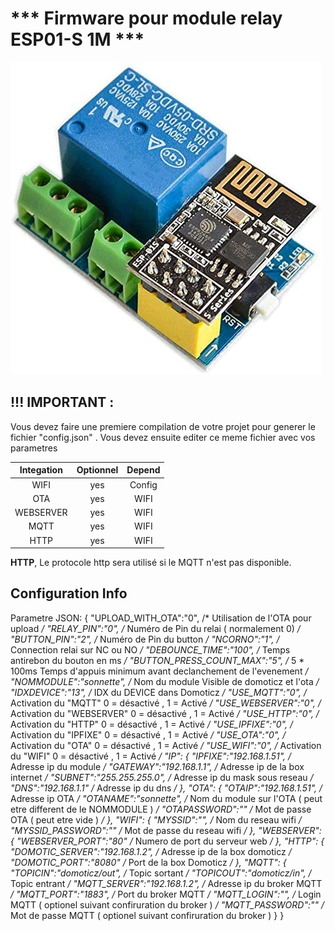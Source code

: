 # *** Firmware pour module relay ESP01-S 1M ***

![](https://github.com/yohan49222/Doorbell/blob/main/images/relai%20esp01_.jpg) 


## !!! IMPORTANT : 
Vous devez faire une premiere compilation de votre projet pour generer le fichier "config.json" .
Vous devez ensuite editer ce meme fichier avec vos parametres

|   Integation|Optionnel|Depend|
| :------:|:-----:|:-----:|
|   WIFI       |    yes    |    Config    | Comment \#define USE_WIFI   |
|   OTA        |    yes    |    WIFI      | Comment \#define USE_OTA    |
|   WEBSERVER  |    yes    |    WIFI      | Comment \#define USE_WEBSERVER|
|   MQTT       |    yes    |    WIFI      | Comment \#define USE_MQTT   |
|   HTTP       |    yes    |    WIFI      | Comment \#define USE_HTTP   |

**HTTP**, Le protocole http sera utilisé si le MQTT n'est pas disponible. 

## Configuration Info 

Parametre JSON:
{
    "UPLOAD_WITH_OTA":"0",          /* Utilisation de l'OTA pour upload */
    "RELAY_PIN":"0",                /* Numéro de Pin du relai ( normalement 0) */
    "BUTTON_PIN":"2",               /* Numéro de Pin du button  */
    "NCORNO":"1",                   /* Connection relai sur NC ou NO */
    "DEBOUNCE_TIME":"100",          /* Temps antirebon du bouton en ms */
    "BUTTON_PRESS_COUNT_MAX":"5",   /* 5 * 100ms Temps d'appuis minimum avant declanchement de l'evenement */
    "NOMMODULE":"sonnette",         /* Nom du module Visible de domoticz et l'ota */
    "IDXDEVICE":"13",               /* IDX du DEVICE dans Domoticz */
    "USE_MQTT":"0",                 /* Activation du "MQTT" 0 = désactivé , 1 = Activé */
    "USE_WEBSERVER":"0",            /* Activation du "WEBSERVER" 0 = désactivé , 1 = Activé */
    "USE_HTTP":"0",                 /* Activation du "HTTP" 0 = désactivé , 1 = Activé */
    "USE_IPFIXE":"0",               /* Activation du "IPFIXE" 0 = désactivé , 1 = Activé */
    "USE_OTA":"0",                  /* Activation du "OTA" 0 = désactivé , 1 = Activé */
    "USE_WIFI":"0",                 /* Activation du "WIFI" 0 = désactivé , 1 = Activé */
    "IP":
    {
        "IPFIXE":"192.168.1.51",    /* Adresse ip du module */
        "GATEWAY":"192.168.1.1",    /* Adresse ip de la box internet */
        "SUBNET":"255.255.255.0",   /* Adresse ip du mask sous reseau  */
        "DNS":"192.168.1.1"         /* Adresse ip du dns  */
    },
    "OTA":
    {
        "OTAIP":"192.168.1.51",     /* Adresse ip OTA */
        "OTANAME":"sonnette",       /* Nom du module sur l'OTA ( peut etre different de le NOMMODULE ) */
        "OTAPASSWORD":""            /* Mot de passe OTA ( peut etre vide ) */
    },
    "WIFI":
    {
        "MYSSID":"",                /* Nom du reseau wifi */
        "MYSSID_PASSWORD":""        /* Mot de passe du reseau wifi */
    },
    "WEBSERVER":
    {
        "WEBSERVER_PORT":"80"       /* Numero de port du serveur web */
    },
    "HTTP":
    {
        "DOMOTIC_SERVER":"192.168.1.2", /* Adresse ip de la box domoticz */
        "DOMOTIC_PORT":"8080"           /* Port de la box Domoticz */
    },
    "MQTT":
    {
        "TOPICIN":"domoticz/out",       /* Topic sortant */
        "TOPICOUT":"domoticz/in",       /* Topic entrant */
        "MQTT_SERVER":"192.168.1.2",    /* Adresse ip du broker MQTT */
        "MQTT_PORT":"1883",             /* Port du broker MQTT */
        "MQTT_LOGIN":"",                /* Login MQTT ( optionel suivant confiruration du broker ) */
        "MQTT_PASSWORD":""              /* Mot de passe MQTT ( optionel suivant confiruration du broker )
    }
}
